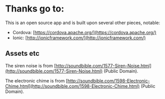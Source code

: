 # Thanks go to:

This is an open source app and is built upon several other pieces, notable:

* Cordova: [https://cordova.apache.org/](https://cordova.apache.org/)
* Ionic: [http://ionicframework.com/](http://ionicframework.com/)

## Assets etc

The siren noise is from [http://soundbible.com/1577-Siren-Noise.html](http://soundbible.com/1577-Siren-Noise.html) (Public Domain).

The electronic chime is from [http://soundbible.com/1598-Electronic-Chime.html](http://soundbible.com/1598-Electronic-Chime.html) (Public Domain).
